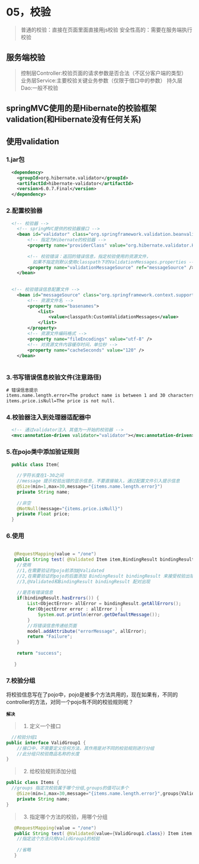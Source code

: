 # 05，校验
> 普通的校验：直接在页面里面直接用js校验
> 安全性高的：需要在服务端执行校验

## 服务端校验
> 控制层Controller:校验页面的请求参数是否合法（不区分客户端的类型）
> 业务层Service:主要校验关键业务参数（仅限于借口中的参数）
> 持久层Dao:一般不校验

## springMVC使用的是Hibernate的校验框架validation(和Hibernate没有任何关系) 

## 使用validation  
### 1.jar包
```xml
  <dependency>
    <groupId>org.hibernate.validator</groupId>
    <artifactId>hibernate-validator</artifactId>
    <version>6.0.7.Final</version>
  </dependency>
```

### 2.配置校验器
```xml
  <!-- 校验器 -->
	<!-- springMVC提供的校验器接口 -->
	<bean id="validator" class="org.springframework.validation.beanvalidation.LocalValidatorFactoryBean">
		<!-- 指定为Hibernate的校验器 -->
		<property name="providerClass" value="org.hibernate.validator.HibernateValidator" />
		
		<!-- 校验错误：返回的错误信息，指定校验使用的资源文件，
		  如果不指定则默认使用classpath下的ValidationMessages.properties -->
		<property name="validationMessageSource" ref="messageSource" />
	</bean>
  
  
  <!-- 校验错误信息配置文件 -->
	<bean id="messageSource" class="org.springframework.context.support.ReloadableResourceBundleMessageSource">
		<!-- 资源文件名 -->
		<property name="basenames">
			<list>
				<value>classpath:CustomValidationMessages</value>
			</list>
		</property>
		<!-- 资源文件编码格式 -->
		<property name="fileEncodings" value="utf-8" />
		<!-- 对资源文件内容缓存时间，单位秒 -->
		<property name="cacheSeconds" value="120" />
	</bean>
  
```

### 3.书写错误信息校验文件(注意路径)
```xml
# 错误信息提示
items.name.length.error=The product name is between 1 and 30 characters.
items.price.isNull=The price is not null.
```


### 4.校验器注入到处理器适配器中
```xml
  <!-- 通过validator注入 其值为一开始的校验器 -->
  <mvc:annotation-driven validator="validator"></mvc:annotation-driven>
```


### 5.在pojo类中添加验证规则
```java
  public class Item{
  
    //字符长度在1-30之间
    //message 提示校验出错的显示信息，不要直接输入，通过配置文件引入提示信息
    @Size(min=1,max=30,message="{items.name.length.error}")
    private String name;
    
    //非空
    @NotNull(message="{items.price.isNull}")
    private Float price;
  }
```

### 6.使用
```java
  
   @RequestMapping(value = "/one")
   public String test( @Validated Item item,BindingResult bindingResult ){
    //使用
    //1,在需要验证的pojo前添加@Validated
    //2,在需要验证的pojo的后面添加 BindingResult bindingResult 来接受校验出错的信息
    //3,@Validated和BindingResult bindingResult 配对出现
    
    //是否有错误信息
    if(bindingResult.hasErrors()) {
        List<ObjectError> allError = bindingResult.getAllErrors();
        for(ObjectError error : allError ) {
            System.out.println(error.getDefaultMessage());
        }
        //将错误信息传递给页面
        model.addAttribute("errorMessage", allError);
        return "Failure";
    }
    
    return "success";
    
   }
```

### 7.校验分组
将校验信息写在了pojo中，pojo是被多个方法共用的，现在如果有，不同的controller的方法，对同一个pojo有不同的校验规则呢？

**`解决`**
>1. 定义一个接口
```java
  //校验分组1
public interface ValidGroup1 {
    //接口中，不需要定义任何方法，其作用是对不同的校验规则进行分组
    //此分组只校验商品名称的长度
}
```

>2. 给校验规则添加分组
```java
public class Items {
  //groups 指定次校验属于哪个分组,groups的值可以多个
    @Size(min=1,max=30,message="{items.name.length.error}",groups{ValidGroup1.class})
    private String name;
}
```
>3. 指定哪个方法的校验，用哪个分组
```java
   @RequestMapping(value = "/one")
   public String test( @Validated(value={ValidGroup1.class}) Item item,BindingResult bindingResult ){
    //指定这个方法只用ValidGroup1的校验
    
    //省略
   }
```
